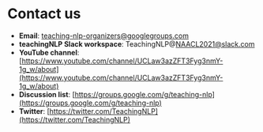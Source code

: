 # Contact us

- **Email**: teaching-nlp-organizers@googlegroups.com 
- **teachingNLP Slack workspace**: TeachingNLP@NAACL2021@slack.com
- **YouTube channel**: [https://www.youtube.com/channel/UCLaw3azZFT3Fyg3nmY-1g_w/about](https://www.youtube.com/channel/UCLaw3azZFT3Fyg3nmY-1g_w/about)
- **Discussion list**: [https://groups.google.com/g/teaching-nlp](https://groups.google.com/g/teaching-nlp)
- **Twitter**: [https://twitter.com/TeachingNLP](https://twitter.com/TeachingNLP)

